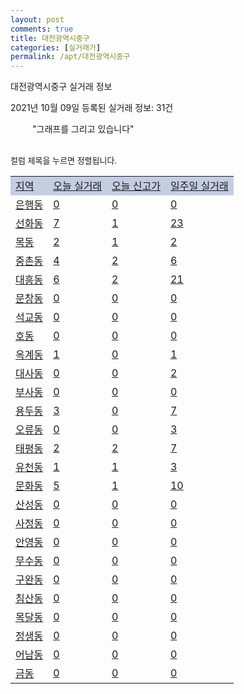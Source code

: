 ```yaml
---
layout: post
comments: true
title: 대전광역시중구
categories: [실거래가]
permalink: /apt/대전광역시중구
---
```


대전광역시중구 실거래 정보

2021년 10월 09일 등록된 실거래 정보: 31건

<!--<script async src="https://pagead2.googlesyndication.com/pagead/js/adsbygoogle.js?client=ca-pub-3485438051770037"
 crossorigin="anonymous"></script>-->

<script type="text/javascript">
  google.charts.load('current', {'packages':['corechart']});
  google.charts.setOnLoadCallback(drawChart);

  function drawChart() {
    var data = google.visualization.arrayToDataTable([['거래일', '매매', '전월세', '전매'], ['21-01', 293, 277, 12], ['21-02', 186, 235, 23], ['21-03', 298, 260, 18], ['21-04', 247, 236, 14], ['21-05', 265, 218, 16], ['21-06', 190, 243, 8], ['21-07', 174, 203, 3], ['21-08', 167, 199, 5], ['21-09', 118, 181, 8], ['21-10', 4, 31, 0]]);

    var options = {
      title: '최근 1년간 유형별 거래량 추이',
      legend: { position: 'bottom' }
    };

    setTimeout(function() {
        var chart = new google.visualization.LineChart(document.getElementById('columnchart_material'));
        chart.draw(data, (options));
        document.getElementById('loading').style.display = 'none';
        var dayLabel = (new Date()).getDay();
        if (dayLabel < 2) {
            sorttable.innerSortFunction.apply(document.getElementById('week'), []);
            sorttable.innerSortFunction.apply(document.getElementById('week'), []);        
        }
        else {
            sorttable.innerSortFunction.apply(document.getElementById('today'), []);
            sorttable.innerSortFunction.apply(document.getElementById('today'), []);
        }
    }, 200);

  }
</script>

<div id="loading" style="z-index:20; display: block; margin-left: 35px">"그래프를 그리고 있습니다"</div>
<div id="columnchart_material" style="width: 95%; margin-left: -35px; display: block"></div>
<!--<div style="width: 95%; margin-left: -35px; display: block">
      <script async src="https://pagead2.googlesyndication.com/pagead/js/adsbygoogle.js?client=ca-pub-3485438051770037"
          crossorigin="anonymous"></script>
      <ins class="adsbygoogle"
          style="display:block"
          data-ad-format="fluid"
          data-ad-layout-key="-fb+5w+4e-db+86"
          data-ad-client="ca-pub-3485438051770037"
          data-ad-slot="1827090281"></ins>
      <script>
          (adsbygoogle = window.adsbygoogle || []).push({});
      </script>
</div>-->
<br>

<font size='small' style='font-size: small;'>컬럼 제목을 누르면 정렬됩니다.</font>
<table class="sortable">
  <tr style='background-color: rgba(114, 132, 186,0.4);'>
    <td id="region"><a href="#">지역</a></td>
    <td id="today"><a href="#">오늘 실거래</a></td>
    <td id="today_new"><a href="#">오늘 신고가</a></td>
    <td id="week"><a href="#">일주일 실거래</a></td>
  </tr>

  
  <tr class="item">
    <td><a href="대전광역시중구은행동">은행동</a></td>
    <td><a href="대전광역시중구은행동">0</a></td>
    <td><a href="대전광역시중구은행동">0</a></td>
    <td><a href="대전광역시중구은행동">0</a></td>
  </tr>
    

  <tr class="item">
    <td><a href="대전광역시중구선화동">선화동</a></td>
    <td><a href="대전광역시중구선화동">7</a></td>
    <td><a href="대전광역시중구선화동">1</a></td>
    <td><a href="대전광역시중구선화동">23</a></td>
  </tr>
    

  <tr class="item">
    <td><a href="대전광역시중구목동">목동</a></td>
    <td><a href="대전광역시중구목동">2</a></td>
    <td><a href="대전광역시중구목동">1</a></td>
    <td><a href="대전광역시중구목동">2</a></td>
  </tr>
    

  <tr class="item">
    <td><a href="대전광역시중구중촌동">중촌동</a></td>
    <td><a href="대전광역시중구중촌동">4</a></td>
    <td><a href="대전광역시중구중촌동">2</a></td>
    <td><a href="대전광역시중구중촌동">6</a></td>
  </tr>
    

  <tr class="item">
    <td><a href="대전광역시중구대흥동">대흥동</a></td>
    <td><a href="대전광역시중구대흥동">6</a></td>
    <td><a href="대전광역시중구대흥동">2</a></td>
    <td><a href="대전광역시중구대흥동">21</a></td>
  </tr>
    

  <tr class="item">
    <td><a href="대전광역시중구문창동">문창동</a></td>
    <td><a href="대전광역시중구문창동">0</a></td>
    <td><a href="대전광역시중구문창동">0</a></td>
    <td><a href="대전광역시중구문창동">0</a></td>
  </tr>
    

  <tr class="item">
    <td><a href="대전광역시중구석교동">석교동</a></td>
    <td><a href="대전광역시중구석교동">0</a></td>
    <td><a href="대전광역시중구석교동">0</a></td>
    <td><a href="대전광역시중구석교동">0</a></td>
  </tr>
    

  <tr class="item">
    <td><a href="대전광역시중구호동">호동</a></td>
    <td><a href="대전광역시중구호동">0</a></td>
    <td><a href="대전광역시중구호동">0</a></td>
    <td><a href="대전광역시중구호동">0</a></td>
  </tr>
    

  <tr class="item">
    <td><a href="대전광역시중구옥계동">옥계동</a></td>
    <td><a href="대전광역시중구옥계동">1</a></td>
    <td><a href="대전광역시중구옥계동">0</a></td>
    <td><a href="대전광역시중구옥계동">1</a></td>
  </tr>
    

  <tr class="item">
    <td><a href="대전광역시중구대사동">대사동</a></td>
    <td><a href="대전광역시중구대사동">0</a></td>
    <td><a href="대전광역시중구대사동">0</a></td>
    <td><a href="대전광역시중구대사동">2</a></td>
  </tr>
    

  <tr class="item">
    <td><a href="대전광역시중구부사동">부사동</a></td>
    <td><a href="대전광역시중구부사동">0</a></td>
    <td><a href="대전광역시중구부사동">0</a></td>
    <td><a href="대전광역시중구부사동">0</a></td>
  </tr>
    

  <tr class="item">
    <td><a href="대전광역시중구용두동">용두동</a></td>
    <td><a href="대전광역시중구용두동">3</a></td>
    <td><a href="대전광역시중구용두동">0</a></td>
    <td><a href="대전광역시중구용두동">7</a></td>
  </tr>
    

  <tr class="item">
    <td><a href="대전광역시중구오류동">오류동</a></td>
    <td><a href="대전광역시중구오류동">0</a></td>
    <td><a href="대전광역시중구오류동">0</a></td>
    <td><a href="대전광역시중구오류동">3</a></td>
  </tr>
    

  <tr class="item">
    <td><a href="대전광역시중구태평동">태평동</a></td>
    <td><a href="대전광역시중구태평동">2</a></td>
    <td><a href="대전광역시중구태평동">2</a></td>
    <td><a href="대전광역시중구태평동">7</a></td>
  </tr>
    

  <tr class="item">
    <td><a href="대전광역시중구유천동">유천동</a></td>
    <td><a href="대전광역시중구유천동">1</a></td>
    <td><a href="대전광역시중구유천동">1</a></td>
    <td><a href="대전광역시중구유천동">3</a></td>
  </tr>
    

  <tr class="item">
    <td><a href="대전광역시중구문화동">문화동</a></td>
    <td><a href="대전광역시중구문화동">5</a></td>
    <td><a href="대전광역시중구문화동">1</a></td>
    <td><a href="대전광역시중구문화동">10</a></td>
  </tr>
    

  <tr class="item">
    <td><a href="대전광역시중구산성동">산성동</a></td>
    <td><a href="대전광역시중구산성동">0</a></td>
    <td><a href="대전광역시중구산성동">0</a></td>
    <td><a href="대전광역시중구산성동">0</a></td>
  </tr>
    

  <tr class="item">
    <td><a href="대전광역시중구사정동">사정동</a></td>
    <td><a href="대전광역시중구사정동">0</a></td>
    <td><a href="대전광역시중구사정동">0</a></td>
    <td><a href="대전광역시중구사정동">0</a></td>
  </tr>
    

  <tr class="item">
    <td><a href="대전광역시중구안영동">안영동</a></td>
    <td><a href="대전광역시중구안영동">0</a></td>
    <td><a href="대전광역시중구안영동">0</a></td>
    <td><a href="대전광역시중구안영동">0</a></td>
  </tr>
    

  <tr class="item">
    <td><a href="대전광역시중구무수동">무수동</a></td>
    <td><a href="대전광역시중구무수동">0</a></td>
    <td><a href="대전광역시중구무수동">0</a></td>
    <td><a href="대전광역시중구무수동">0</a></td>
  </tr>
    

  <tr class="item">
    <td><a href="대전광역시중구구완동">구완동</a></td>
    <td><a href="대전광역시중구구완동">0</a></td>
    <td><a href="대전광역시중구구완동">0</a></td>
    <td><a href="대전광역시중구구완동">0</a></td>
  </tr>
    

  <tr class="item">
    <td><a href="대전광역시중구침산동">침산동</a></td>
    <td><a href="대전광역시중구침산동">0</a></td>
    <td><a href="대전광역시중구침산동">0</a></td>
    <td><a href="대전광역시중구침산동">0</a></td>
  </tr>
    

  <tr class="item">
    <td><a href="대전광역시중구목달동">목달동</a></td>
    <td><a href="대전광역시중구목달동">0</a></td>
    <td><a href="대전광역시중구목달동">0</a></td>
    <td><a href="대전광역시중구목달동">0</a></td>
  </tr>
    

  <tr class="item">
    <td><a href="대전광역시중구정생동">정생동</a></td>
    <td><a href="대전광역시중구정생동">0</a></td>
    <td><a href="대전광역시중구정생동">0</a></td>
    <td><a href="대전광역시중구정생동">0</a></td>
  </tr>
    

  <tr class="item">
    <td><a href="대전광역시중구어남동">어남동</a></td>
    <td><a href="대전광역시중구어남동">0</a></td>
    <td><a href="대전광역시중구어남동">0</a></td>
    <td><a href="대전광역시중구어남동">0</a></td>
  </tr>
    

  <tr class="item">
    <td><a href="대전광역시중구금동">금동</a></td>
    <td><a href="대전광역시중구금동">0</a></td>
    <td><a href="대전광역시중구금동">0</a></td>
    <td><a href="대전광역시중구금동">0</a></td>
  </tr>
    


</table>


    